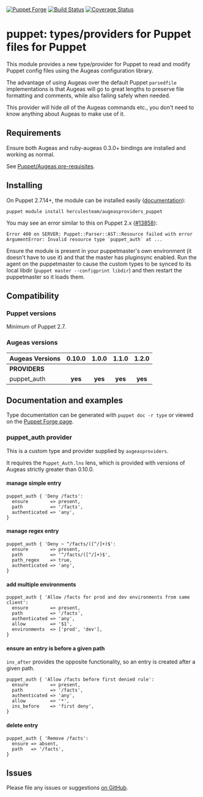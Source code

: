 [![Puppet Forge](http://img.shields.io/puppetforge/v/herculesteam/augeasproviders_puppet.svg)](https://forge.puppetlabs.com/herculesteam/augeasproviders_puppet)
[![Build Status](https://travis-ci.org/hercules-team/augeasproviders_puppet.svg?branch=master)](https://travis-ci.org/hercules-team/augeasproviders_puppet)
[![Coverage Status](https://img.shields.io/coveralls/hercules-team/augeasproviders_puppet.svg)](https://coveralls.io/r/hercules-team/augeasproviders_puppet)


# puppet: types/providers for Puppet files for Puppet

This module provides a new type/provider for Puppet to read and modify Puppet
config files using the Augeas configuration library.

The advantage of using Augeas over the default Puppet `parsedfile`
implementations is that Augeas will go to great lengths to preserve file
formatting and comments, while also failing safely when needed.

This provider will hide *all* of the Augeas commands etc., you don't need to
know anything about Augeas to make use of it.

## Requirements

Ensure both Augeas and ruby-augeas 0.3.0+ bindings are installed and working as
normal.

See [Puppet/Augeas pre-requisites](http://docs.puppetlabs.com/guides/augeas.html#pre-requisites).

## Installing

On Puppet 2.7.14+, the module can be installed easily ([documentation](http://docs.puppetlabs.com/puppet/latest/reference/modules_installing.html)):

    puppet module install herculesteam/augeasproviders_puppet

You may see an error similar to this on Puppet 2.x ([#13858](http://projects.puppetlabs.com/issues/13858)):

    Error 400 on SERVER: Puppet::Parser::AST::Resource failed with error ArgumentError: Invalid resource type `puppet_auth` at ...

Ensure the module is present in your puppetmaster's own environment (it doesn't
have to use it) and that the master has pluginsync enabled.  Run the agent on
the puppetmaster to cause the custom types to be synced to its local libdir
(`puppet master --configprint libdir`) and then restart the puppetmaster so it
loads them.

## Compatibility

### Puppet versions

Minimum of Puppet 2.7.

### Augeas versions

Augeas Versions           | 0.10.0  | 1.0.0   | 1.1.0   | 1.2.0   |
:-------------------------|:-------:|:-------:|:-------:|:-------:|
**PROVIDERS**             |
puppet\_auth              | **yes** | **yes** | **yes** | **yes** |

## Documentation and examples

Type documentation can be generated with `puppet doc -r type` or viewed on the
[Puppet Forge page](http://forge.puppetlabs.com/herculesteam/augeasproviders_puppet).


### puppet_auth provider

This is a custom type and provider supplied by `augeasproviders`.

It requires the `Puppet_Auth.lns` lens, which is provided with versions of Augeas strictly greater than 0.10.0.

#### manage simple entry

    puppet_auth { 'Deny /facts':
      ensure        => present,
      path          => '/facts',
      authenticated => 'any',
    }

#### manage regex entry

    puppet_auth { 'Deny ~ ^/facts/([^/]+)$':
      ensure        => present,
      path          => '^/facts/([^/]+)$',
      path_regex    => true,
      authenticated => 'any',
    }

#### add multiple environments

    puppet_auth { 'Allow /facts for prod and dev environments from same client':
      ensure        => present,
      path          => '/facts',
      authenticated => 'any',
      allow         => '$1',
      environments  => ['prod', 'dev'],
    }

#### ensure an entry is before a given path

`ins_after` provides the opposite functionality, so an entry is created after a
given path.

    puppet_auth { 'Allow /facts before first denied rule':
      ensure        => present,
      path          => '/facts',
      authenticated => 'any',
      allow         => '*',
      ins_before    => 'first deny',
    }

#### delete entry

    puppet_auth { 'Remove /facts':
      ensure => absent,
      path   => '/facts',
    }

## Issues

Please file any issues or suggestions [on GitHub](https://github.com/hercules-team/augeasproviders_puppet/issues).
